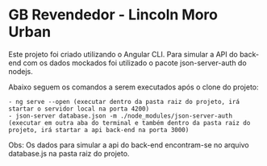 # GB Revendedor - Lincoln Moro Urban

Este projeto foi criado utilizando o Angular CLI. Para simular a API do back-end com os dados mockados foi utilizado o pacote json-server-auth do nodejs. 

Abaixo seguem os comandos a serem executados após o clone do projeto:

	- ng serve --open (executar dentro da pasta raiz do projeto, irá startar o servidor local na porta 4200)
	- json-server database.json -m ./node_modules/json-server-auth (executar em outra aba do terminal e também dentro da pasta raiz do projeto, irá startar a api back-end na porta 3000)

Obs: Os dados para simular a api do back-end encontram-se no arquivo database.js na pasta raiz do projeto.
